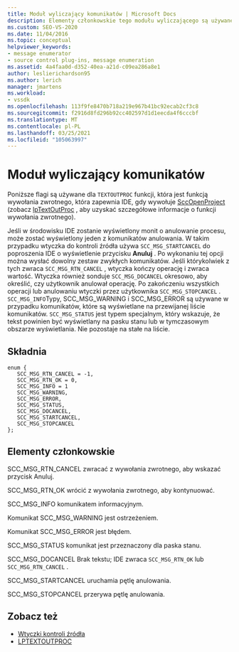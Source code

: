 ```yaml
---
title: Moduł wyliczający komunikatów | Microsoft Docs
description: Elementy członkowskie tego modułu wyliczającego są używane dla funkcji TEXTOUTPROC, która jest funkcją wywołania zwrotnego, która zapewnia środowisko IDE, gdy wywołuje SccOpenProject.
ms.custom: SEO-VS-2020
ms.date: 11/04/2016
ms.topic: conceptual
helpviewer_keywords:
- message enumerator
- source control plug-ins, message enumeration
ms.assetid: 4a4faa0d-d352-40ea-a21d-c09ea286a8e1
author: leslierichardson95
ms.author: lerich
manager: jmartens
ms.workload:
- vssdk
ms.openlocfilehash: 113f9fe8470b718a219e967b41bc92ecab2cf3c8
ms.sourcegitcommit: f2916d8fd296b92cc402597d1d1eecda4f6cccbf
ms.translationtype: MT
ms.contentlocale: pl-PL
ms.lasthandoff: 03/25/2021
ms.locfileid: "105063997"
---
```

# <a name="message-enumerator"></a>Moduł wyliczający komunikatów
Poniższe flagi są używane dla `TEXTOUTPROC` funkcji, która jest funkcją wywołania zwrotnego, która zapewnia IDE, gdy wywołuje [SccOpenProject](../extensibility/sccopenproject-function.md) (zobacz [lpTextOutProc](../extensibility/lptextoutproc.md) , aby uzyskać szczegółowe informacje o funkcji wywołania zwrotnego).

 Jeśli w środowisku IDE zostanie wyświetlony monit o anulowanie procesu, może zostać wyświetlony jeden z komunikatów anulowania. W takim przypadku wtyczka do kontroli źródła używa `SCC_MSG_STARTCANCEL` do poproszenia IDE o wyświetlenie przycisku **Anuluj** . Po wykonaniu tej opcji można wysłać dowolny zestaw zwykłych komunikatów. Jeśli którykolwiek z tych zwraca `SCC_MSG_RTN_CANCEL` , wtyczka kończy operację i zwraca wartość. Wtyczka również sonduje `SCC_MSG_DOCANCEL` okresowo, aby określić, czy użytkownik anulował operację. Po zakończeniu wszystkich operacji lub anulowaniu wtyczki przez użytkownika `SCC_MSG_STOPCANCEL` . `SCC_MSG_INFO`Typy, SCC_MSG_WARNING i SCC_MSG_ERROR są używane w przypadku komunikatów, które są wyświetlane na przewijanej liście komunikatów. `SCC_MSG_STATUS` jest typem specjalnym, który wskazuje, że tekst powinien być wyświetlany na pasku stanu lub w tymczasowym obszarze wyświetlania. Nie pozostaje na stałe na liście.

## <a name="syntax"></a>Składnia

```
enum { 
   SCC_MSG_RTN_CANCEL = -1, 
   SCC_MSG_RTN_OK = 0, 
   SCC_MSG_INFO = 1 
   SCC_MSG_WARNING, 
   SCC_MSG_ERROR, 
   SCC_MSG_STATUS, 
   SCC_MSG_DOCANCEL, 
   SCC_MSG_STARTCANCEL, 
   SCC_MSG_STOPCANCEL 
};
```

## <a name="members"></a>Elementy członkowskie
 SCC_MSG_RTN_CANCEL zwracać z wywołania zwrotnego, aby wskazać przycisk Anuluj.

 SCC_MSG_RTN_OK wrócić z wywołania zwrotnego, aby kontynuować.

 SCC_MSG_INFO komunikatem informacyjnym.

 Komunikat SCC_MSG_WARNING jest ostrzeżeniem.

 Komunikat SCC_MSG_ERROR jest błędem.

 SCC_MSG_STATUS komunikat jest przeznaczony dla paska stanu.

 SCC_MSG_DOCANCEL Brak tekstu; IDE zwraca `SCC_MSG_RTN_OK` lub `SCC_MSG_RTN_CANCEL` .

 SCC_MSG_STARTCANCEL uruchamia pętlę anulowania.

 SCC_MSG_STOPCANCEL przerywa pętlę anulowania.

## <a name="see-also"></a>Zobacz też
- [Wtyczki kontroli źródła](../extensibility/source-control-plug-ins.md)
- [LPTEXTOUTPROC](../extensibility/lptextoutproc.md)
